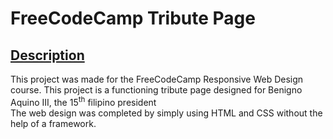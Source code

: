 # FreeCodeCamp Tribute Page

## <ins>Description</ins>
This project was made for the FreeCodeCamp Responsive Web Design course. This project is a functioning tribute page designed for Benigno Aquino III, the 15<sup>th</sup> filipino president<br>
The web design was completed by simply using HTML and CSS without the help of a framework.
